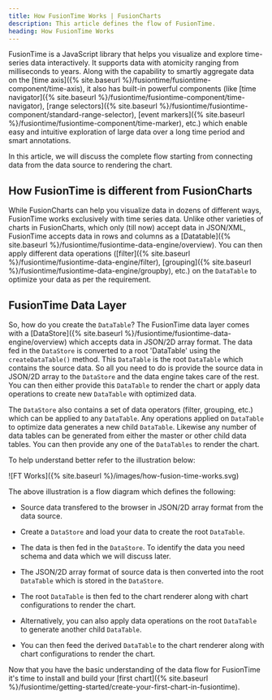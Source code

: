 ```yaml
---
title: How FusionTime Works | FusionCharts
description: This article defines the flow of FusionTime.
heading: How FusionTime Works
---
```


FusionTime is a JavaScript library that helps you visualize and explore time-series data interactively. It supports data with atomicity ranging from milliseconds to years. Along with the capability to smartly aggregate data on the [time axis]({% site.baseurl %}/fusiontime/fusiontime-component/time-axis), it also has built-in powerful components (like [time navigator]({% site.baseurl %}/fusiontime/fusiontime-component/time-navigator), [range selectors]({% site.baseurl %}/fusiontime/fusiontime-component/standard-range-selector), [event markers]({% site.baseurl %}/fusiontime/fusiontime-component/time-marker), etc.) which enable easy and intuitive exploration of large data over a long time period and smart annotations.

In this article, we will discuss the complete flow starting from connecting data from the data source to rendering the chart. 

## How FusionTime is different from FusionCharts

While FusionCharts can help you visualize data in dozens of different ways, FusionTime works exclusively with time series data. Unlike other varieties of charts in FusionCharts, which only (till now) accept data in JSON/XML, FusionTime accepts data in rows and columns as a [Datatable]({% site.baseurl %}/fusiontime/fusiontime-data-engine/overview). You can then apply different data operations ([filter]({% site.baseurl %}/fusiontime/fusiontime-data-engine/filter), [grouping]({% site.baseurl %}/fusiontime/fusiontime-data-engine/groupby), etc.) on the `DataTable` to optimize your data as per the requirement. 

## FusionTime Data Layer

So, how do you create the `DataTable`? The FusionTime data layer comes with a [DataStore]({% site.baseurl %}/fusiontime/fusiontime-data-engine/overview) which accepts data in JSON/2D array format. The data fed in the `DataStore` is converted to a root 'DataTable' using the `createDataTable()` method. This `DataTable` is the root `DataTable` which contains the source data. So all you need to do is provide the source data in JSON/2D array to the `DataStore` and the data engine takes care of the rest. You can then either provide this `DataTable` to render the chart or apply data operations to create new `DataTable` with optimized data.

The `DataStore` also contains a set of data operators (filter, grouping, etc.) which can be applied to any `DataTable`. Any operations applied on `DataTable` to optimize data generates a new child `DataTable`. Likewise any number of data tables can be generated from either the master or other child data tables. You can then provide any one of the `DataTables` to render the chart. 

To help understand better refer to the illustration below:

![FT Works]({% site.baseurl %}/images/how-fusion-time-works.svg)

The above illustration is a flow diagram which defines the following:

* Source data transfered to the browser in JSON/2D array format from the data source.

* Create a `DataStore` and load your data to create the root `DataTable`.

* The data is then fed in the `DataStore`. To identify the data you need schema and data which we will discuss later.

* The JSON/2D array format of source data is then converted into the root `DataTable` which is stored in the `DataStore`. 

* The root `DataTable` is then fed to the chart renderer along with chart configurations to render the chart. 

* Alternatively, you can also apply data operations on the root `DataTable` to generate another child `DataTable`.

* You can then feed the derived `DataTable` to the chart renderer along with chart configurations to render the chart.

Now that you have the basic understanding of the data flow for FusionTime it's time to install and build your [first chart]({% site.baseurl %}/fusiontime/getting-started/create-your-first-chart-in-fusiontime).